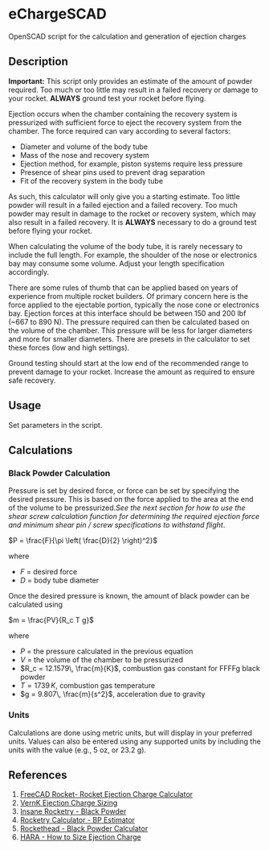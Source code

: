 # eChargeSCAD
OpenSCAD script for the calculation and generation of ejection charges

## Description

**Important:** This script only provides an estimate of the amount of powder required. Too much or too little may result in a failed recovery or damage to your rocket. **ALWAYS** ground test your rocket before flying.

Ejection occurs when the chamber containing the recovery system is pressurized with sufficient force to eject the recovery system from the chamber. The force required can vary according to several factors:

- Diameter and volume of the body tube
- Mass of the nose and recovery system
- Ejection method, for example, piston systems require less pressure
- Presence of shear pins used to prevent drag separation
- Fit of the recovery system in the body tube

As such, this calculator will only give you a starting estimate. Too little powder will result in a failed ejection and a failed recovery. Too much powder may result in damage to the rocket or recovery system, which may also result in a failed recovery. It is **ALWAYS** necessary to do a ground test before flying your rocket.

When calculating the volume of the body tube, it is rarely necessary to include the full length. For example, the shoulder of the nose or electronics bay may consume some volume. Adjust your length specification accordingly.

There are some rules of thumb that can be applied based on years of experience from multiple rocket builders. Of primary concern here is the force applied to the ejectable portion, typically the nose cone or electronics bay. Ejection forces at this interface should be between 150 and 200 lbf (~667 to 890 N). The pressure required can then be calculated based on the volume of the chamber. This pressure will be less for larger diameters and more for smaller diameters. There are presets in the calculator to set these forces (low and high settings).

Ground testing should start at the low end of the recommended range to prevent damage to your rocket. Increase the amount as required to ensure safe recovery.

## Usage

Set parameters in the script.

## Calculations 
### Black Powder Calculation

Pressure is set by desired force, or force can be set by specifying the desired pressure. This is based on the force applied to the area at the end of the volume to be pressurized.*See the next section for how to use the shear screw calculation function for determining the required ejection force and minimum shear pin / screw specifications to withstand flight*.

$P = \frac{F}{\pi \left( \frac{D}{2} \right)^2}$

where

- $F$ = desired force
- $D$ = body tube diameter

Once the desired pressure is known, the amount of black powder can be calculated using

$m = \frac{PV}{R_c T g}$

where

- $P$ = the pressure calculated in the previous equation
- $V$ = the volume of the chamber to be pressurized
- $R_c = 12.1579\, \frac{m}{K}$, combustion gas constant for FFFFg black powder
- $T = 1739\, K$, combustion gas temperature
- $g = 9.807\, \frac{m}{s^2}$, acceleration due to gravity



### Units

Calculations are done using metric units, but will display in your preferred units. Values can also be entered using any supported units by including the units with the value (e.g., 5 oz, or 23.2 g).

## References

1. [FreeCAD Rocket- Rocket Ejection Charge Calculator](https://wiki.freecad.org/Rocket_Ejection_Charge_Calculator)
1. [VernK Ejection Charge Sizing](http://vernk.com/EjectionChargeSizing.htm)
2. [Insane Rocketry - Black Powder](https://www.insanerocketry.com/blackpowder.html)
3. [Rocketry Calculator - BP Estimator](https://rocketrycalculator.com/rocketry-calculator/bp-estimator)
4. [Rockethead - Black Powder Calculator](http://www.rockethead.net/black_powder_calculator.htm)
5. [HARA - How to Size Ejection Charge](http://hararocketry.org/hara/resources/how-to-size-ejection-charge)
